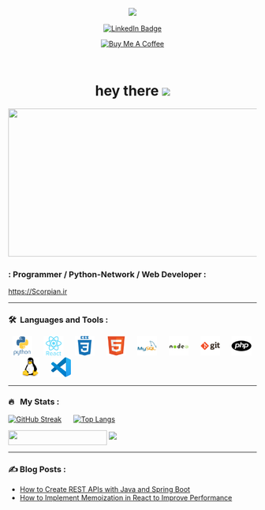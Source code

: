 
<p align="center"><img src="https://media.giphy.com/media/M9gbBd9nbDrOTu1Mqx/giphy.gif" width="100"/></p>
<p align="center">
<a href="https://www.linkedin.com/mwlite/in/mahyar-mortezaei-30a537243"><img src="https://img.shields.io/badge/LinkedIn-blue?style=for-the-badge&logo=linkedin&logoColor=white" alt="LinkedIn Badge"></a>
</p>
<p align="center">
<a href="https://www.coffeebede.com/scorpian" target="_blank"><img src="https://cdn.buymeacoffee.com/buttons/default-orange.png" alt="Buy Me A Coffee" height="41" width="174"></a>
</p>
<p align="center"><img src="https://komarev.com/ghpvc/?username=kakbar&style=flat-square&color=blue" alt=""></p>

<h1 align="center">hey there <img src="https://media.giphy.com/media/hvRJCLFzcasrR4ia7z/giphy.gif" width="40"></h1>

<p align="center"><img src="https://media.giphy.com/media/dWesBcTLavkZuG35MI/giphy.gif" width="600" height="300"  /></p>

### : Programmer / Python-Network / Web Developer :

https://Scorpian.ir

---

### 🛠 &nbsp;Languages and Tools :

<p>
&nbsp;&nbsp;<img src="https://github.com/devicons/devicon/blob/master/icons/python/python-original-wordmark.svg" title="python" alt="python" width="40" height="40"/>&nbsp;&nbsp;&nbsp;&nbsp;&nbsp;
<img src="https://github.com/devicons/devicon/blob/master/icons/react/react-original-wordmark.svg" title="React" alt="React" width="40" height="40"/>&nbsp;&nbsp;&nbsp;&nbsp;&nbsp;
<img src="https://github.com/devicons/devicon/blob/master/icons/css3/css3-plain-wordmark.svg"  title="CSS3" alt="CSS" width="40" height="40"/>&nbsp;&nbsp;&nbsp;&nbsp;&nbsp;
<img src="https://github.com/devicons/devicon/blob/master/icons/html5/html5-original.svg" title="HTML5" alt="HTML" width="40" height="40"/>&nbsp;&nbsp;&nbsp;&nbsp;&nbsp;
<img src="https://github.com/devicons/devicon/blob/master/icons/mysql/mysql-original-wordmark.svg" title="MySQL"  alt="MySQL" width="40" height="40"/>&nbsp;&nbsp;&nbsp;&nbsp;&nbsp;
<img src="https://github.com/devicons/devicon/blob/master/icons/nodejs/nodejs-original-wordmark.svg" title="NodeJS" alt="NodeJS" width="40" height="40"/>&nbsp;&nbsp;&nbsp;&nbsp;&nbsp;
<img src="https://github.com/devicons/devicon/blob/master/icons/git/git-original-wordmark.svg" title="Git" **alt="Git" width="40" height="40"/>&nbsp;&nbsp;&nbsp;&nbsp;&nbsp;
<img src="https://github.com/devicons/devicon/blob/master/icons/php/php-plain.svg" title="PHP" **alt="PHP" width="40" height="40"/>&nbsp;&nbsp;&nbsp;&nbsp;&nbsp;
<img src="https://github.com/devicons/devicon/blob/master/icons/linux/linux-original.svg" title="Linux" **alt="Linux" width="40" height="40"/>&nbsp;&nbsp;&nbsp;&nbsp;&nbsp;
<img src="https://github.com/devicons/devicon/blob/master/icons/vscode/vscode-original.svg" title="VSCode" **alt="VSCode" width="40" height="40"/>
</p>


---

### 🔥 &nbsp; My Stats :

[![GitHub Streak](http://github-readme-streak-stats.herokuapp.com?user=Scorpian-my&theme=dark&background=000000)](https://git.io/streak-stats)&nbsp;&nbsp;&nbsp;&nbsp;&nbsp;
[![Top Langs](https://github-readme-stats.vercel.app/api/top-langs/?username=Scorpian-my&layout=compact&theme=vision-friendly-dark)](https://github.com/Scorpian-my)

<img src="https://gpvc.arturio.dev/Scorpian-my" align="center" width=200 height=30 />

<img src="https://github-readme-stats.vercel.app/api?username=Scorpian-my&show_icons=true&count_private=true">


---

### ✍️ Blog Posts : 
- [How to Create REST APIs with Java and Spring Boot](https://www.Scorpy.tk)
- [How to Implement Memoization in React to Improve Performance](https://t.me/Dev_Scorpian/)
<!-- BLOG-POST-LIST:END -->

